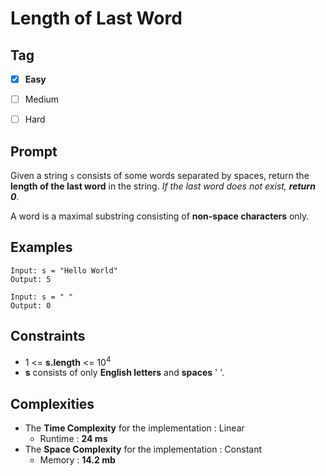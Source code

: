 # Length of Last Word
## Tag
- [x] **Easy** 
- [ ] Medium  
- [ ] Hard 
  

## Prompt
Given a string `s` consists of some words separated by spaces, return the **length of the last word** in the string. *If the last word does not exist, __return 0__*.  
  
A word is a maximal substring consisting of **non-space characters** only.
  
## Examples
```
Input: s = "Hello World"
Output: 5
```
```
Input: s = " "
Output: 0
```
  
## Constraints
* 1 <= **s.length** <= 10<sup>4</sup>
* **s** consists of only **English letters** and **spaces** ' '.
  
## Complexities
* The **Time Complexity** for the implementation : Linear
  * Runtime : **24 ms**  
* The **Space Complexity** for the implementation : Constant
  * Memory : **14.2 mb**